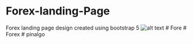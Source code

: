 # Forex-landing-Page
Forex landing page design created using bootstrap 5
![alt text](img/screencapture-file-home-mihle-Desktop-Forex-landing-Page-main-index-html-2022-04-15-09_24_50.png)
#   F o r e  
 #   F o r e x  
 #   p i n a l g o  
 